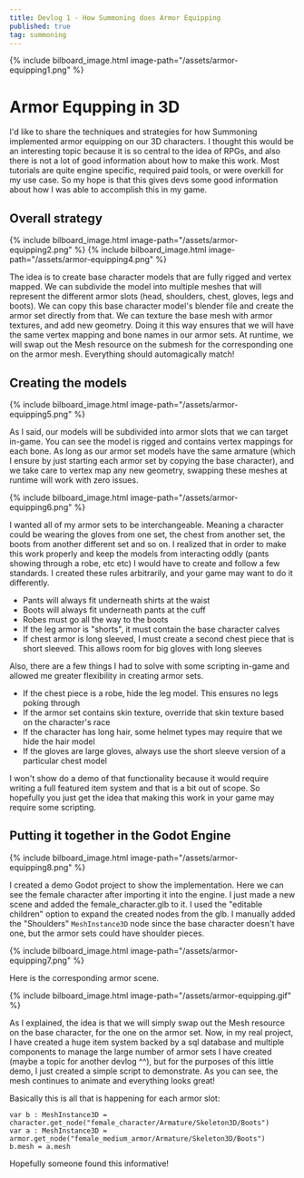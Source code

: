 ```yaml
---
title: Devlog 1 - How Summoning does Armor Equipping
published: true
tag: summoning
---
```


{% include bilboard_image.html image-path="/assets/armor-equipping1.png" %}

# Armor Equpping in 3D

I'd like to share the techniques and strategies for how Summoning implemented armor equipping on our 3D characters. I thought this
would be an interesting topic because it is so central to the idea of RPGs, and also there is not a lot of good information about
how to make this work. Most tutorials are quite engine specific, required paid tools, or were overkill for my use case. So my hope
is that this gives devs some good information about how I was able to accomplish this in my game.

## Overall strategy

{% include bilboard_image.html image-path="/assets/armor-equipping2.png" %}
{% include bilboard_image.html image-path="/assets/armor-equipping4.png" %}

The idea is to create base character models that are fully rigged and vertex mapped. We can subdivide the model into multiple meshes
that will represent the different armor slots (head, shoulders, chest, gloves, legs and boots). We can copy this base character
model's blender file and create the armor set directly from that. We can texture the base mesh with armor textures, and add new
geometry. Doing it this way ensures that we will have the same vertex mapping and bone names in our armor sets. At runtime, we will
swap out the Mesh resource on the submesh for the corresponding one on the armor mesh. Everything should automagically match!

## Creating the models

{% include bilboard_image.html image-path="/assets/armor-equipping5.png" %}

As I said, our models will be subdivided into armor slots that we can target in-game. You can see the model is rigged and contains
vertex mappings for each bone. As long as our armor set models have the same armature (which I ensure by just starting each armor
set by copying the base character), and we take care to vertex map any new geometry, swapping these meshes at runtime will work with
zero issues.

{% include bilboard_image.html image-path="/assets/armor-equipping6.png" %}

I wanted all of my armor sets to be interchangeable. Meaning a character could be wearing the gloves from one set, the chest
from another set, the boots from another different set and so on. I realized that in order to make this work properly and keep
the models from interacting oddly (pants showing through a robe, etc etc) I would have to create and follow a few standards. I
created these rules arbitrarily, and your game may want to do it differently.

- Pants will always fit underneath shirts at the waist
- Boots will always fit underneath pants at the cuff
- Robes must go all the way to the boots
- If the leg armor is "shorts", it must contain the base character calves
- If chest armor is long sleeved, I must create a second chest piece that is short sleeved. This allows room for big gloves with
long sleeves

Also, there are a few things I had to solve with some scripting in-game and allowed me greater flexibility in creating armor sets.

- If the chest piece is a robe, hide the leg model. This ensures no legs poking through
- If the armor set contains skin texture, override that skin texture based on the character's race
- If the character has long hair, some helmet types may require that we hide the hair model
- If the gloves are large gloves, always use the short sleeve version of a particular chest model

I won't show do a demo of that functionality because it would require writing a full featured item system and that is a bit out of
scope. So hopefully you just get the idea that making this work in your game may require some scripting.

## Putting it together in the Godot Engine

{% include bilboard_image.html image-path="/assets/armor-equipping8.png" %}

I created a demo Godot project to show the implementation. Here we can see the female character after importing it into the engine.
I just made a new scene and added the female_character.glb to it. I used the "editable children" option to expand the created nodes
from the glb. I manually added the "Shoulders" `MeshInstance3D` node since the base character doesn't have one, but the armor sets
could have shoulder pieces.

{% include bilboard_image.html image-path="/assets/armor-equipping7.png" %}

Here is the corresponding armor scene.

{% include bilboard_image.html image-path="/assets/armor-equipping.gif" %}

As I explained, the idea is that we will simply swap out the Mesh resource on the base character, for the one on the armor set. Now,
in my real project, I have created a huge item system backed by a sql database and multiple components to manage the large number of
armor sets I have created (maybe a topic for another devlog ^^), but for the purposes of this little demo, I just created a simple
script to demonstrate. As you can see, the mesh continues to animate and everything looks great!

Basically this is all that is happening for each armor slot:

```
var b : MeshInstance3D = character.get_node("female_character/Armature/Skeleton3D/Boots")
var a : MeshInstance3D = armor.get_node("female_medium_armor/Armature/Skeleton3D/Boots")
b.mesh = a.mesh
```

Hopefully someone found this informative!
